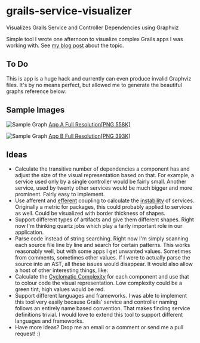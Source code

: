 grails-service-visualizer
=========================

Visualizes Grails Service and Controller Dependencies using Graphviz

Simple tool I wrote one afternoon to visualize complex Grails apps I was working with. See [my blog post](http://ilikeorangutans.github.io/2014/05/03/using-golang-and-graphviz-to-visualize-complex-grails-applications/) about the topic. 

To Do
-----

This is app is a huge hack and currently can even produce invalid Graphviz files. It's by no means perfect, but allowed me to generate the beautiful graphs reference below:


Sample Images
-------------
![Sample Graph](http://ilikeorangutans.github.io/assets/images/sample-app-01.png)
[App A Full Resolution[PNG 558K]](http://ilikeorangutans.github.io/assets/images/sample-app-01.png)

![Sample Graph](http://ilikeorangutans.github.io/assets/images/sample-app-02.png)
[App B Full Resolution[PNG 393K]](http://ilikeorangutans.github.io/assets/images/sample-app-02.png)


Ideas
-----

- Calculate the transitive number of dependencies a component has and adjust the size of the visual representation based on that. For example, a service used only by a single controller would be fairly small. Another service, used by twenty other services would be much bigger and more prominent. Fairly easy to implement.
- Use afferent and [efferent](http://en.wikipedia.org/wiki/Efferent_coupling) coupling to calculate the [instability](http://en.wikipedia.org/wiki/Software_package_metrics) of services. Originally a metric for packages, this could probably applied to services as well. Could be visualized with border thickness of shapes.
- Support different types of artifacts and give them different shapes. Right now I'm thinking quartz jobs which play a fairly important role in our application. 
- Parse code instead of string searching. Right now I'm simply scanning each source file line by line and search for certain patterns. This works reasonably well, but with some apps I get unwanted values. Sometimes from comments, sometimes other values. If I were to actually parse the source into an AST, all these issues would disappear. It would also allow a host of other interesting things, like: 
- Calculate the [Cyclomatic Complexity](http://en.wikipedia.org/wiki/Cyclomatic_complexity) for each component and use that to colour code the visual representation. Low complexity could be a green tint, high values would be red. 
- Support different languages and frameworks. I was able to implement this tool very easily because Grails' service and controller naming follows an entirely name based convention. That makes finding service definitions trivial. I would love to extend this tool to support different languages and frameworks. 
- Have more ideas? Drop me an email or a comment or send me a pull request! :)